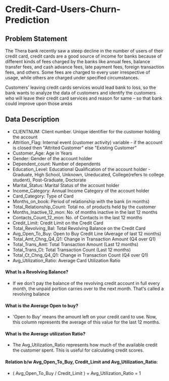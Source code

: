 # Credit-Card-Users-Churn-Prediction
## Problem Statement

The Thera bank recently saw a steep decline in the number of users of their credit card, credit cards are a good source of income for banks because of different kinds of fees charged by the banks like annual fees, balance transfer fees, and cash advance fees, late payment fees, foreign transaction fees, and others. Some fees are charged to every user irrespective of usage, while others are charged under specified circumstances.

Customers’ leaving credit cards services would lead bank to loss, so the bank wants to analyze the data of customers and identify the customers who will leave their credit card services and reason for same – so that bank could improve upon those areas


## Data Description
* CLIENTNUM: Client number. Unique identifier for the customer holding the account 
* Attrition_Flag: Internal event (customer activity) variable - if the account is closed then "Attrited Customer" else "Existing Customer" 
* Customer_Age: Age in Years
* Gender: Gender of the account holder
* Dependent_count: Number of dependents 
* Education_Level: Educational Qualification of the account holder - Graduate, High School, Unknown, Uneducated, College(refers to college student), Post-Graduate, Doctorate
* Marital_Status: Marital Status of the account holder
* Income_Category: Annual Income Category of the account holder
* Card_Category: Type of Card
* Months_on_book: Period of relationship with the bank (in months)
* Total_Relationship_Count: Total no. of products held by the customer
* Months_Inactive_12_mon: No. of months inactive in the last 12 months
* Contacts_Count_12_mon: No. of Contacts in the last 12 months
* Credit_Limit: Credit Limit on the Credit Card
* Total_Revolving_Bal: Total Revolving Balance on the Credit Card
* Avg_Open_To_Buy: Open to Buy Credit Line (Average of last 12 months)
* Total_Amt_Chng_Q4_Q1: Change in Transaction Amount (Q4 over Q1)
* Total_Trans_Amt: Total Transaction Amount (Last 12 months)
* Total_Trans_Ct: Total Transaction Count (Last 12 months)
* Total_Ct_Chng_Q4_Q1: Change in Transaction Count (Q4 over Q1)
* Avg_Utilization_Ratio: Average Card Utilization Ratio


#### What Is a Revolving Balance?

* If we don't pay the balance of the revolving credit account in full every month, the unpaid portion carries over to the next month. That's called a revolving balance


#### What is the Average Open to buy?

* 'Open to Buy' means the amount left on your credit card to use. Now, this column represents the average of this value for the last 12 months.

#### What is the Average utilization Ratio?

* The Avg_Utilization_Ratio represents how much of the available credit the customer spent. This is useful for calculating credit scores.


#### Relation b/w Avg_Open_To_Buy, Credit_Limit and Avg_Utilization_Ratio:

* ( Avg_Open_To_Buy / Credit_Limit ) + Avg_Utilization_Ratio = 1
